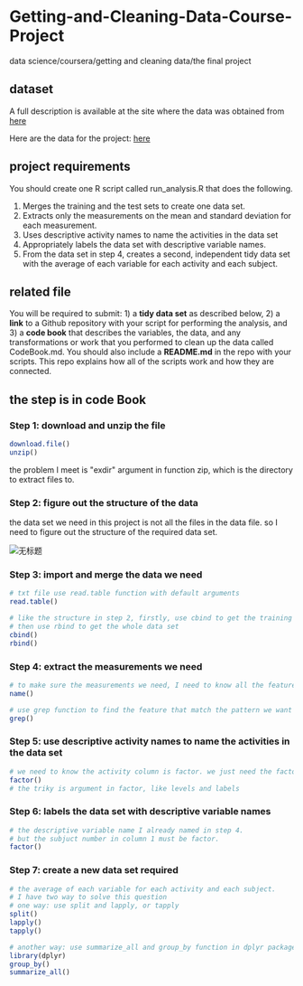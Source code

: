 # Getting-and-Cleaning-Data-Course-Project
data science/coursera/getting and cleaning data/the final project

## dataset
A full description is available at the site where the data was obtained from [here](http://archive.ics.uci.edu/ml/datasets/Human+Activity+Recognition+Using+Smartphones) 

Here are the data for the project: [here](https://d396qusza40orc.cloudfront.net/getdata%2Fprojectfiles%2FUCI%20HAR%20Dataset.zip)


## project requirements
You should create one R script called run_analysis.R that does the following. 
1. Merges the training and the test sets to create one data set.
2. Extracts only the measurements on the mean and standard deviation for each measurement. 
3. Uses descriptive activity names to name the activities in the data set
4. Appropriately labels the data set with descriptive variable names. 
5. From the data set in step 4, creates a second, independent tidy data set with the average of each variable for each activity and each subject.

## related file
You will be required to submit: 1) a **tidy data set** as described below, 2) a **link** to a Github repository with your script for performing the analysis, and 3) a **code book** that describes the variables, the data, and any transformations or work that you performed to clean up the data called CodeBook.md. You should also include a **README.md** in the repo with your scripts. This repo explains how all of the scripts work and how they are connected.


## the step is in code Book
### Step 1: download and unzip the file 

```R
download.file()
unzip()
```

the problem I meet is "exdir" argument in function zip, which is the directory to extract files to.




### Step 2:  figure out the structure of the data

the data set we need in this project is not all the files in the data file. so I need to figure out the structure of the required data set.

![无标题](https://user-images.githubusercontent.com/59439258/163657928-7655dbe9-8a27-4b6a-89ae-171a04ea95f6.png)





### Step 3: import and merge the data we need

```R
# txt file use read.table function with default arguments
read.table()

# like the structure in step 2, firstly, use cbind to get the training set and test set
# then use rbind to get the whole data set
cbind()
rbind()
```




### Step 4: extract the measurements we need

```R
# to make sure the measurements we need, I need to know all the features and name the data set with it.
name()

# use grep function to find the feature that match the pattern we want
grep()
```




### Step 5:  use descriptive activity names to name the activities in the data set

```R
# we need to know the activity column is factor. we just need the factor function to match the labels in activity file correspondingly.
factor()
# the triky is argument in factor, like levels and labels
```




### Step 6: labels the data set with descriptive variable names

```R
# the descriptive variable name I already named in step 4.
# but the subjuct number in column 1 must be factor.
factor()
```




### Step 7: create a new data set required

```R
# the average of each variable for each activity and each subject.
# I have two way to solve this question
# one way: use split and lapply, or tapply
split()
lapply()
tapply()

# another way: use summarize_all and group_by function in dplyr package.
library(dplyr)
group_by()
summarize_all()
```
